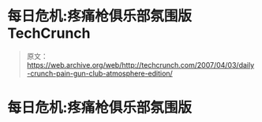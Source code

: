 # 每日危机:疼痛枪俱乐部氛围版 TechCrunch

> 原文：<https://web.archive.org/web/http://techcrunch.com/2007/04/03/daily-crunch-pain-gun-club-atmosphere-edition/>

# 每日危机:疼痛枪俱乐部氛围版